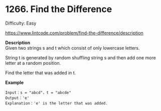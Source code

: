 # 1266. Find the Difference

Difficulty: Easy

https://www.lintcode.com/problem/find-the-difference/description

**Description**  
Given two strings s and t which consist of only lowercase letters.

String t is generated by random shuffling string s and then add one more letter at a random position.

Find the letter that was added in t.

**Example**  
```
Input：s = "abcd"，t = "abcde"
Output：'e'
Explanation：'e' is the letter that was added.
```
